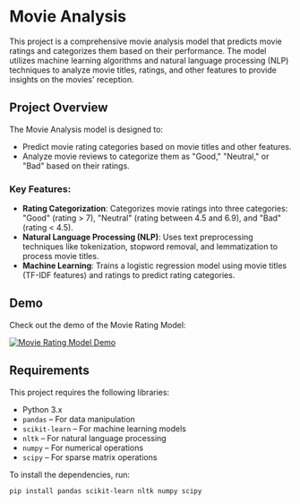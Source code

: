 # Movie Analysis

This project is a comprehensive movie analysis model that predicts movie ratings and categorizes them based on their performance. The model utilizes machine learning algorithms and natural language processing (NLP) techniques to analyze movie titles, ratings, and other features to provide insights on the movies' reception.

## Project Overview

The Movie Analysis model is designed to:
- Predict movie rating categories based on movie titles and other features.
- Analyze movie reviews to categorize them as "Good," "Neutral," or "Bad" based on their ratings.

### Key Features:
- **Rating Categorization**: Categorizes movie ratings into three categories: "Good" (rating > 7), "Neutral" (rating between 4.5 and 6.9), and "Bad" (rating < 4.5).
- **Natural Language Processing (NLP)**: Uses text preprocessing techniques like tokenization, stopword removal, and lemmatization to process movie titles.
- **Machine Learning**: Trains a logistic regression model using movie titles (TF-IDF features) and ratings to predict rating categories.

## Demo

Check out the demo of the Movie Rating Model:

[![Movie Rating Model Demo](https://img.youtube.com/vi/dQw4w9WgXcQ/0.jpg)](https://www.youtube.com/watch?v=dQw4w9WgXcQ&autoplay=1)

## Requirements

This project requires the following libraries:

- Python 3.x
- `pandas` – For data manipulation
- `scikit-learn` – For machine learning models
- `nltk` – For natural language processing
- `numpy` – For numerical operations
- `scipy` – For sparse matrix operations

To install the dependencies, run:

```bash
pip install pandas scikit-learn nltk numpy scipy
